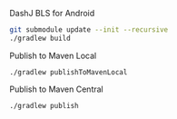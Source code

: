 DashJ BLS for Android

```bash
git submodule update --init --recursive
./gradlew build
```

Publish to Maven Local
```
./gradlew publishToMavenLocal
```
Publish to Maven Central
```
./gradlew publish
```